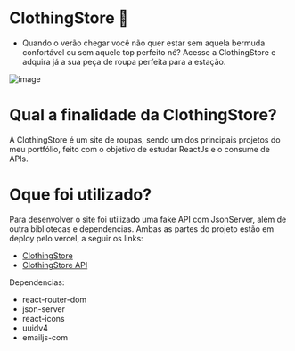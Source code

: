 # ClothingStore 🌻

- Quando o verão chegar você não quer estar sem aquela bermuda confortável ou sem aquele top perfeito né? Acesse a ClothingStore e adquira já a sua peça de roupa perfeita para a estação.

![image](https://github.com/Khezac/ClothingStore/assets/152409554/77379689-5f44-44e0-86ef-83326a0ecbd5)

# Qual a finalidade da ClothingStore?

A ClothingStore é um site de roupas, sendo um dos principais projetos do meu portfólio, feito com o objetivo de estudar ReactJs e o consume de APIs.

# Oque foi utilizado?

Para desenvolver o site foi utilizado uma fake API com JsonServer, além de outra bibliotecas e dependencias.
Ambas as partes do projeto estão em deploy pelo vercel, a seguir os links:
- <a href="https://clothing-store-eosin.vercel.app/">ClothingStore</a>
- <a href="https://clothingstore-api.vercel.app/">ClothingStore API</a>

Dependencias:
- react-router-dom
- json-server
- react-icons
- uuidv4
- emailjs-com

